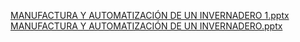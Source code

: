 [MANUFACTURA Y AUTOMATIZACIÓN DE UN INVERNADERO 1.pptx](https://github.com/user-attachments/files/16200938/MANUFACTURA.Y.AUTOMATIZACION.DE.UN.INVERNADERO.1.pptx)
[MANUFACTURA Y AUTOMATIZACIÓN DE UN INVERNADERO.pptx](https://github.com/user-attachments/files/16200939/MANUFACTURA.Y.AUTOMATIZACION.DE.UN.INVERNADERO.pptx)
